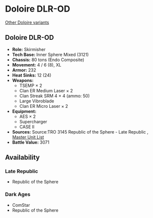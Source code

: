 # Doloire DLR-OD 

[Other Doloire variants](../doloire.md) 

## Doloire DLR-OD 

- **Role:** Skirmisher 
- **Tech Base:** Inner Sphere Mixed (3121) 
- **Chassis:** 80 tons (Endo Composite) 
- **Movement:** 4 / 6 (8), XL 
- **Armor:** 232 
- **Heat Sinks:** 12 (24) 
- **Weapons:** 
  - TSEMP × 2 
  - Clan ER Medium Laser × 2 
  - Clan Streak SRM 4 × 4 (ammo: 50) 
  - Large Vibroblade 
  - Clan ER Micro Laser × 2 
- **Equipment:** 
  - AES × 2 
  - Supercharger 
  - CASE II 
- **Sources:** Source:TRO 3145 Republic of the Sphere - Late Republic , [Master Unit List](http://masterunitlist.info/Unit/Details/6682/doloire-dlr-od) 
- **Battle Value:** 3071 

## Availability 

### Late Republic 

- Republic of the Sphere 

### Dark Ages 

- ComStar 
- Republic of the Sphere 

